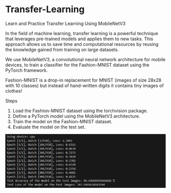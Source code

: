 # Transfer-Learning
Learn and Practice Transfer Learning Using MobileNetV3

In the field of machine learning, transfer learning is a powerful technique that leverages pre-trained models and applies them to new tasks. This approach allows us to save time and computational resources by reusing the knowledge gained from training on large datasets.

We use MobileNetV3, a convolutional neural network architecture for mobile devices, to train a classifier for the Fashion-MNIST dataset using the PyTorch framework.

Fashion-MNIST is a drop-in replacement for MNIST (images of size 28x28 with 10 classes) but instead of hand-written digits it contains tiny images of clothes!

Steps
1. Load the Fashion-MNIST dataset using the torchvision package.
2. Define a PyTorch model using the MobileNetV3 architecture.
3. Train the model on the Fashion-MNIST dataset.
4. Evaluate the model on the test set.

![Results of Evaluate the Model](https://github.com/Kaushal-04/Transfer-Learning/blob/main/ScreenS/evaluateModel.png?raw=true)
